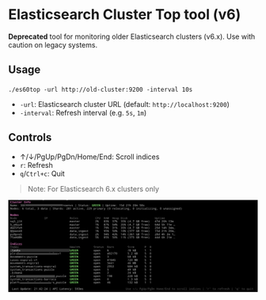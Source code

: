 # Elasticsearch Cluster Top tool (v6)

**Deprecated** tool for monitoring older Elasticsearch clusters (v6.x). Use with caution on legacy systems.

## Usage
`./es60top -url http://old-cluster:9200 -interval 10s`

- `-url`: Elasticsearch cluster URL (default: `http://localhost:9200`)
- `-interval`: Refresh interval (e.g. `5s`, `1m`)

## Controls
- ↑/↓/PgUp/PgDn/Home/End: Scroll indices
- `r`: Refresh
- `q`/`Ctrl+c`: Quit

> Note: For Elasticsearch 6.x clusters only

![screenshot-es](/images/screenshot-es.png)
